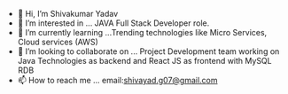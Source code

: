 - 👋 Hi, I’m Shivakumar Yadav
- 👀 I’m interested in ... JAVA Full Stack Developer  role. 
- 🌱 I’m currently learning ...Trending technologies like Micro Services, Cloud services (AWS)
- 💞️ I’m looking to collaborate on ... Project Development team working on Java Technologies as backend and React JS as frontend with MySQL RDB
- 📫 How to reach me ... email:shivayad.g07@gmail.com

<!---
ShivaYad007/ShivaYad007 is a ✨ special ✨ repository because its `README.md` (this file) appears on your GitHub profile.
You can click the Preview link to take a look at your changes.
--->
